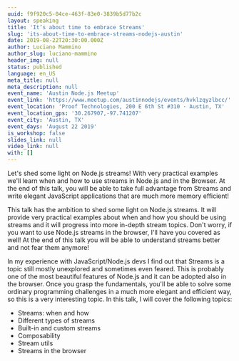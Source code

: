 ```yaml
---
uuid: f9f920c5-04ce-463f-83e0-3839b5d77b2c
layout: speaking
title: 'It’s about time to embrace Streams'
slug: 'its-about-time-to-embrace-streams-nodejs-austin'
date: 2019-08-22T20:30:00.000Z
author: Luciano Mammino
author_slug: luciano-mammino
header_img: null
status: published
language: en_US
meta_title: null
meta_description: null
event_name: 'Austin Node.js Meetup'
event_link: 'https://www.meetup.com/austinnodejs/events/hvklzqyzlbcc/'
event_location: 'Proof Technologies, 200 E 6th St #310 · Austin, TX'
event_location_gps: '30.267907,-97.741207'
event_city: 'Austin, TX'
event_days: 'August 22 2019'
is_workshop: false
slides_link: null
video_link: null
with: []
---
```


Let's shed some light on Node.js streams! With very practical examples we'll learn when and how to use streams in Node.js and in the Browser. At the end of this talk, you will be able to take full advantage from Streams and write elegant JavaScript applications that are much more memory efficient!

This talk has the ambition to shed some light on Node.js streams. It will provide very practical examples about when and how you should be using streams and it will progress into more in-depth stream topics. Don't worry, if you want to use Node.js streams in the browser, I'll have you covered as well! At the end of this talk you will be able to understand streams better and not fear them anymore!

In my experience with JavaScript/Node.js devs I find out that Streams is a topic still mostly unexplored and sometimes even feared. This is probably one of the most beautiful features of Node.js and it can be adopted also in the browser. Once you grasp the fundamentals, you'll be able to solve some ordinary programming challenges in a much more elegant and efficient way, so this is a very interesting topic. In this talk, I will cover the following topics:

- Streams: when and how
- Different types of streams
- Built-in and custom streams
- Composability
- Stream utils
- Streams in the browser
